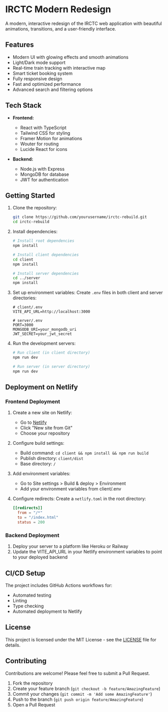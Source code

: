 # IRCTC Modern Redesign

A modern, interactive redesign of the IRCTC web application with beautiful animations, transitions, and a user-friendly interface.

## Features

- Modern UI with glowing effects and smooth animations
- Light/Dark mode support
- Real-time train tracking with interactive map
- Smart ticket booking system
- Fully responsive design
- Fast and optimized performance
- Advanced search and filtering options

## Tech Stack

- **Frontend:**
  - React with TypeScript
  - Tailwind CSS for styling
  - Framer Motion for animations
  - Wouter for routing
  - Lucide React for icons

- **Backend:**
  - Node.js with Express
  - MongoDB for database
  - JWT for authentication

## Getting Started

1. Clone the repository:
   ```bash
   git clone https://github.com/yourusername/irctc-rebuild.git
   cd irctc-rebuild
   ```

2. Install dependencies:
   ```bash
   # Install root dependencies
   npm install

   # Install client dependencies
   cd client
   npm install

   # Install server dependencies
   cd ../server
   npm install
   ```

3. Set up environment variables:
   Create `.env` files in both client and server directories:

   ```env
   # client/.env
   VITE_API_URL=http://localhost:3000

   # server/.env
   PORT=3000
   MONGODB_URI=your_mongodb_uri
   JWT_SECRET=your_jwt_secret
   ```

4. Run the development servers:
   ```bash
   # Run client (in client directory)
   npm run dev

   # Run server (in server directory)
   npm run dev
   ```

## Deployment on Netlify

### Frontend Deployment

1. Create a new site on Netlify:
   - Go to [Netlify](https://app.netlify.com)
   - Click "New site from Git"
   - Choose your repository

2. Configure build settings:
   - Build command: `cd client && npm install && npm run build`
   - Publish directory: `client/dist`
   - Base directory: `/`

3. Add environment variables:
   - Go to Site settings > Build & deploy > Environment
   - Add your environment variables from client/.env

4. Configure redirects:
   Create a `netlify.toml` in the root directory:
   ```toml
   [[redirects]]
     from = "/*"
     to = "/index.html"
     status = 200
   ```

### Backend Deployment

1. Deploy your server to a platform like Heroku or Railway
2. Update the VITE_API_URL in your Netlify environment variables to point to your deployed backend

## CI/CD Setup

The project includes GitHub Actions workflows for:
- Automated testing
- Linting
- Type checking
- Automated deployment to Netlify

## License

This project is licensed under the MIT License - see the [LICENSE](LICENSE) file for details.

## Contributing

Contributions are welcome! Please feel free to submit a Pull Request.

1. Fork the repository
2. Create your feature branch (`git checkout -b feature/AmazingFeature`)
3. Commit your changes (`git commit -m 'Add some AmazingFeature'`)
4. Push to the branch (`git push origin feature/AmazingFeature`)
5. Open a Pull Request
